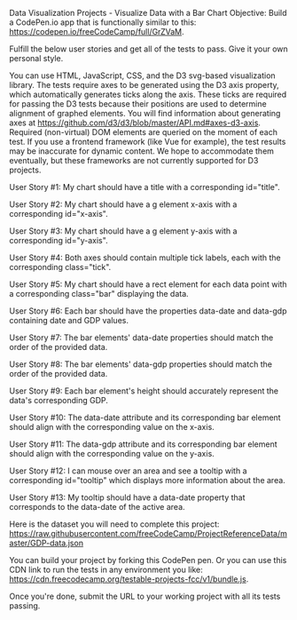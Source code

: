 Data Visualization Projects - Visualize Data with a Bar Chart
Objective: Build a CodePen.io app that is functionally similar to this: https://codepen.io/freeCodeCamp/full/GrZVaM.

Fulfill the below user stories and get all of the tests to pass. Give it your own personal style.

You can use HTML, JavaScript, CSS, and the D3 svg-based visualization library. The tests require axes to be generated using the D3 axis property, which automatically generates ticks along the axis. These ticks are required for passing the D3 tests because their positions are used to determine alignment of graphed elements. You will find information about generating axes at https://github.com/d3/d3/blob/master/API.md#axes-d3-axis. Required (non-virtual) DOM elements are queried on the moment of each test. If you use a frontend framework (like Vue for example), the test results may be inaccurate for dynamic content. We hope to accommodate them eventually, but these frameworks are not currently supported for D3 projects.

User Story #1: My chart should have a title with a corresponding id="title".

User Story #2: My chart should have a g element x-axis with a corresponding id="x-axis".

User Story #3: My chart should have a g element y-axis with a corresponding id="y-axis".

User Story #4: Both axes should contain multiple tick labels, each with the corresponding class="tick".

User Story #5: My chart should have a rect element for each data point with a corresponding class="bar" displaying the data.

User Story #6: Each bar should have the properties data-date and data-gdp containing date and GDP values.

User Story #7: The bar elements' data-date properties should match the order of the provided data.

User Story #8: The bar elements' data-gdp properties should match the order of the provided data.

User Story #9: Each bar element's height should accurately represent the data's corresponding GDP.

User Story #10: The data-date attribute and its corresponding bar element should align with the corresponding value on the x-axis.

User Story #11: The data-gdp attribute and its corresponding bar element should align with the corresponding value on the y-axis.

User Story #12: I can mouse over an area and see a tooltip with a corresponding id="tooltip" which displays more information about the area.

User Story #13: My tooltip should have a data-date property that corresponds to the data-date of the active area.

Here is the dataset you will need to complete this project: https://raw.githubusercontent.com/freeCodeCamp/ProjectReferenceData/master/GDP-data.json

You can build your project by forking this CodePen pen. Or you can use this CDN link to run the tests in any environment you like: https://cdn.freecodecamp.org/testable-projects-fcc/v1/bundle.js.

Once you're done, submit the URL to your working project with all its tests passing.

